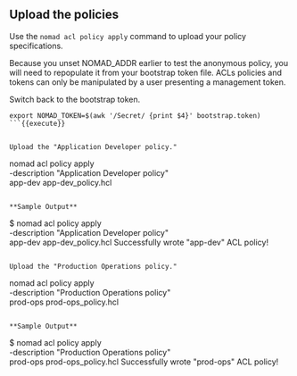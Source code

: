 ## Upload the policies

Use the `nomad acl policy apply` command to upload your policy specifications.

Because you unset NOMAD_ADDR earlier to test the anonymous policy, you will need
to repopulate it from your bootstrap token file. ACLs policies and tokens can
only be manipulated by a user presenting a management token.

Switch back to the bootstrap token.

```
export NOMAD_TOKEN=$(awk '/Secret/ {print $4}' bootstrap.token)
```{{execute}}


Upload the "Application Developer policy."

```
nomad acl policy apply \
  -description "Application Developer policy" \
  app-dev app-dev_policy.hcl
```{{execute}}

**Sample Output**

```
$ nomad acl policy apply \
  -description "Application Developer policy" \
  app-dev app-dev_policy.hcl
Successfully wrote "app-dev" ACL policy!
```

Upload the "Production Operations policy."

```
nomad acl policy apply \
  -description "Production Operations policy" \
  prod-ops prod-ops_policy.hcl
```{{execute}}

**Sample Output**

```
$ nomad acl policy apply \
  -description "Production Operations policy" \
  prod-ops prod-ops_policy.hcl
Successfully wrote "prod-ops" ACL policy!
```